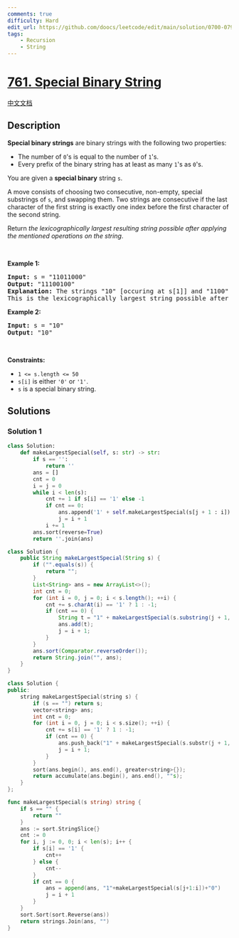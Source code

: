 ```yaml
---
comments: true
difficulty: Hard
edit_url: https://github.com/doocs/leetcode/edit/main/solution/0700-0799/0761.Special%20Binary%20String/README_EN.md
tags:
    - Recursion
    - String
---
```


<!-- problem:start -->

# [761. Special Binary String](https://leetcode.com/problems/special-binary-string)

[中文文档](/solution/0700-0799/0761.Special%20Binary%20String/README.md)

## Description

<p><strong>Special binary strings</strong> are binary strings with the following two properties:</p>

<ul>
	<li>The number of <code>0</code>&#39;s is equal to the number of <code>1</code>&#39;s.</li>
	<li>Every prefix of the binary string has at least as many <code>1</code>&#39;s as <code>0</code>&#39;s.</li>
</ul>

<p>You are given a <strong>special binary</strong> string <code>s</code>.</p>

<p>A move consists of choosing two consecutive, non-empty, special substrings of <code>s</code>, and swapping them. Two strings are consecutive if the last character of the first string is exactly one index before the first character of the second string.</p>

<p>Return <em>the lexicographically largest resulting string possible after applying the mentioned operations on the string</em>.</p>

<p>&nbsp;</p>
<p><strong class="example">Example 1:</strong></p>

<pre>
<strong>Input:</strong> s = &quot;11011000&quot;
<strong>Output:</strong> &quot;11100100&quot;
<strong>Explanation:</strong> The strings &quot;10&quot; [occuring at s[1]] and &quot;1100&quot; [at s[3]] are swapped.
This is the lexicographically largest string possible after some number of swaps.
</pre>

<p><strong class="example">Example 2:</strong></p>

<pre>
<strong>Input:</strong> s = &quot;10&quot;
<strong>Output:</strong> &quot;10&quot;
</pre>

<p>&nbsp;</p>
<p><strong>Constraints:</strong></p>

<ul>
	<li><code>1 &lt;= s.length &lt;= 50</code></li>
	<li><code>s[i]</code> is either <code>&#39;0&#39;</code> or <code>&#39;1&#39;</code>.</li>
	<li><code>s</code> is a special binary string.</li>
</ul>

## Solutions

<!-- solution:start -->

### Solution 1

<!-- tabs:start -->

```python
class Solution:
    def makeLargestSpecial(self, s: str) -> str:
        if s == '':
            return ''
        ans = []
        cnt = 0
        i = j = 0
        while i < len(s):
            cnt += 1 if s[i] == '1' else -1
            if cnt == 0:
                ans.append('1' + self.makeLargestSpecial(s[j + 1 : i]) + '0')
                j = i + 1
            i += 1
        ans.sort(reverse=True)
        return ''.join(ans)
```

```java
class Solution {
    public String makeLargestSpecial(String s) {
        if ("".equals(s)) {
            return "";
        }
        List<String> ans = new ArrayList<>();
        int cnt = 0;
        for (int i = 0, j = 0; i < s.length(); ++i) {
            cnt += s.charAt(i) == '1' ? 1 : -1;
            if (cnt == 0) {
                String t = "1" + makeLargestSpecial(s.substring(j + 1, i)) + "0";
                ans.add(t);
                j = i + 1;
            }
        }
        ans.sort(Comparator.reverseOrder());
        return String.join("", ans);
    }
}
```

```cpp
class Solution {
public:
    string makeLargestSpecial(string s) {
        if (s == "") return s;
        vector<string> ans;
        int cnt = 0;
        for (int i = 0, j = 0; i < s.size(); ++i) {
            cnt += s[i] == '1' ? 1 : -1;
            if (cnt == 0) {
                ans.push_back("1" + makeLargestSpecial(s.substr(j + 1, i - j - 1)) + "0");
                j = i + 1;
            }
        }
        sort(ans.begin(), ans.end(), greater<string>{});
        return accumulate(ans.begin(), ans.end(), ""s);
    }
};
```

```go
func makeLargestSpecial(s string) string {
	if s == "" {
		return ""
	}
	ans := sort.StringSlice{}
	cnt := 0
	for i, j := 0, 0; i < len(s); i++ {
		if s[i] == '1' {
			cnt++
		} else {
			cnt--
		}
		if cnt == 0 {
			ans = append(ans, "1"+makeLargestSpecial(s[j+1:i])+"0")
			j = i + 1
		}
	}
	sort.Sort(sort.Reverse(ans))
	return strings.Join(ans, "")
}
```

<!-- tabs:end -->

<!-- solution:end -->

<!-- problem:end -->
